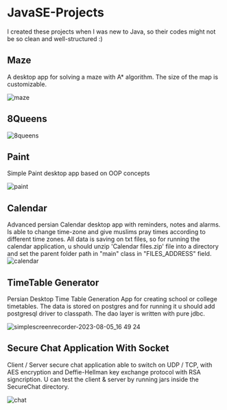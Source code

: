 # JavaSE-Projects
I created these projects when I was new to Java, so their codes might not be so clean and well-structured :)


## Maze
A desktop app for solving a maze with A* algorithm. The size of the map is customizable.

![maze](https://github.com/meysam-amini/JavaSE-Projects/assets/59673699/8b3eae28-bab0-419f-bf1d-a93ff1343b04)

## 8Queens

![8queens](https://github.com/meysam-amini/JavaSE-Projects/assets/59673699/8908e610-55af-4ad6-b2a5-12c8f48c2a44)


## Paint
Simple Paint desktop app based on OOP concepts

![paint](https://github.com/meysam-amini/JavaSE-Projects/assets/59673699/af26f3f9-e4ca-413a-a900-5b304f87c055)



## Calendar
Advanced persian Calendar desktop app with reminders, notes and alarms. Is able to change time-zone and give muslims pray times according to different time zones. All data is saving on txt files, so for running the calendar application, u should unzip 'Calendar files.zip' file into a directory and set the parent folder path in "main" class in "FILES_ADDRESS" field.
<br>
![calendar](https://github.com/meysam-amini/JavaSE-Projects/assets/59673699/27d3351b-9fb1-4ca1-bf9b-3a31c01304b9)



## TimeTable Generator
Persian Desktop Time Table Generation App for creating school or college timetables. The data is stored on postgres and for running it u should add postgresql driver to classpath. The dao layer is written with pure jdbc.

![simplescreenrecorder-2023-08-05_16 49 24](https://github.com/meysam-amini/JavaSE-Projects/assets/59673699/79e749b7-1878-4604-9e98-5ae2bef99536)


## Secure Chat Application With Socket
Client / Server secure chat application able to switch on UDP / TCP, with AES encryption and Deffie-Hellman
key exchange protocol with RSA signcription. U can test the client & server by running jars inside the SecureChat directory.

![chat](https://github.com/meysam-amini/JavaSE-Projects/assets/59673699/c722c27e-5ffa-4759-9a19-dbf9bcd2c601)



